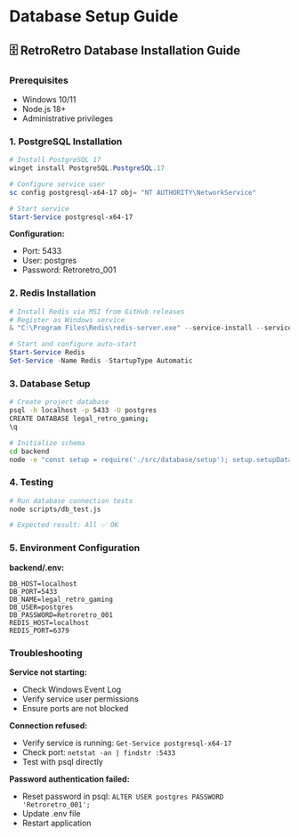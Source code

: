 # Database Setup Guide

## 🗄️ RetroRetro Database Installation Guide

### Prerequisites
- Windows 10/11
- Node.js 18+
- Administrative privileges

### 1. PostgreSQL Installation

```powershell
# Install PostgreSQL 17
winget install PostgreSQL.PostgreSQL.17

# Configure service user
sc config postgresql-x64-17 obj= "NT AUTHORITY\NetworkService"

# Start service
Start-Service postgresql-x64-17
```

**Configuration:**
- Port: 5433
- User: postgres
- Password: Retroretro_001

### 2. Redis Installation

```powershell
# Install Redis via MSI from GitHub releases
# Register as Windows service
& "C:\Program Files\Redis\redis-server.exe" --service-install --service-name Redis --port 6379

# Start and configure auto-start
Start-Service Redis
Set-Service -Name Redis -StartupType Automatic
```

### 3. Database Setup

```bash
# Create project database
psql -h localhost -p 5433 -U postgres
CREATE DATABASE legal_retro_gaming;
\q

# Initialize schema
cd backend
node -e "const setup = require('./src/database/setup'); setup.setupDatabase();"
```

### 4. Testing

```bash
# Run database connection tests
node scripts/db_test.js

# Expected result: All ✅ OK
```

### 5. Environment Configuration

**backend/.env:**
```
DB_HOST=localhost
DB_PORT=5433
DB_NAME=legal_retro_gaming
DB_USER=postgres
DB_PASSWORD=Retroretro_001
REDIS_HOST=localhost
REDIS_PORT=6379
```

### Troubleshooting

**Service not starting:**
- Check Windows Event Log
- Verify service user permissions
- Ensure ports are not blocked

**Connection refused:**
- Verify service is running: `Get-Service postgresql-x64-17`
- Check port: `netstat -an | findstr :5433`
- Test with psql directly

**Password authentication failed:**
- Reset password in psql: `ALTER USER postgres PASSWORD 'Retroretro_001';`
- Update .env file
- Restart application
